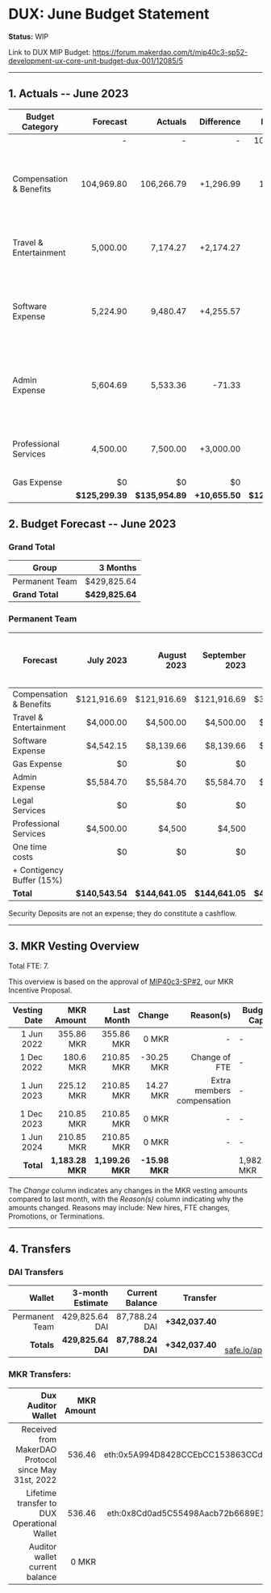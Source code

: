 # DUX: June Budget Statement

**Status:** WIP

Link to DUX MIP Budget: https://forum.makerdao.com/t/mip40c3-sp52-development-ux-core-unit-budget-dux-001/12085/5

---

## 1. Actuals -- June 2023

| Budget Category           |  Forecast |  Actuals |  Difference |  Payments |                  Comment |
| --------------------------| -----------: | --------------: | --------------: | -----------: | --------------------------------------------------------------: |
|                              |         - |          - |          - |      105,129.33|                |
| Compensation & Benefits   |   104,969.80|        106,266.79|     +1,296.99|     15,417.00|  No outstanding reason, difference due to exchange rates.|
| Travel & Entertainment    |   5,000.00|       7,174.27|        +2,174.27|          - |   High expenses due to Seoul offsite. |
| Software Expense          |    5,224.90|         9,480.47|    +4,255.57|     - | Higher Alchemy cost. NotionLabs, Airalo and Paypal expenses.|
| Admin Expense             |    5,604.69|       5,533.36|      -71.33|          - |   No outstanding reason, difference due to exchange rates.  |
| Professional Services     |  4,500.00 |     7,500.00|           +3,000.00|           3,000.00|        Paid 3.000 to contractor for the month. |
| Gas Expense               |        $0 |         $0 |         $0 |        $0  |            - |
|                        |**$125,299.39**|**$135,954.89**|**+10,655.50**|**$123,683.33**|           - |


## 2. Budget Forecast -- June 2023

### Grand Total

| Group           |     3 Months |
| --------------- | -----------: |
| Permanent Team  |     $429,825.64 |
| **Grand Total** | **$429,825.64** |

### Permanent Team

| Forecast                      | July 2023 | August 2023 | September 2023 | 3-month Total | MIP Quarterly Budget CAP from Feb 1st |
| ----------------------------- | -------------: | -----------: | ------------: | ------------: | -----------------------: |
| Compensation & Benefits      | $121,916.69     | $121,916.69  | $121,916.69    | $365,750.07  | $313,755 |
| Travel & Entertainment       | $4,000.00      | $4,500.00    | $4,500.00     | $13,500.00    |  $13,500 |
| Software Expense             | $4,542.15      | $8,139.66    | $8,139.66     | $20,821.47    | $21,600  |
| Gas Expense                  | $0             | $0           | $0            | $0            | $3,000   |
| Admin Expense                | $5,584.70      | $5,584.70    | $5,584.70     | $16,754.10    | $19,500  |
| Legal Services               | $0             | $0           | $0            | $0            | $0       |
| Professional Services        | $4,500.00      | $4,500       | $4,500        | $13,500       |  $22,500 |
| One time costs               | $0             | $0           | $0            | $0            |  $0      |
| + Contigency Buffer (15%)    |                |              |               |               |  $9,000  |
| **Total**                    |**$140,543.54** |**$144,641.05**|**$144,641.05**|**$429,825.64**| **$402,855** |

Security Deposits are not an expense; they do constitute a cashflow.

---

## 3. MKR Vesting Overview

Total FTE: 7.

This overview is based on the approval of [MIP40c3-SP#2](https://forum.makerdao.com/t/mip40c3-sp27-development-ux-core-unit-mkr-budget-dux-001/9777), our MKR Incentive Proposal.

| Vesting Date |       MKR Amount |       Last Month |    Change | Reason(s) | Budget Cap   | MKR Actuals |
| -----------: | ---------------: | ---------------: | --------: | --------: | ------------ | ----------- |
|   1 Jun 2022 |       355.86 MKR |       355.86 MKR |     0 MKR |         - | -            | 355.86      |
|  1 Dec 2022 |       180.6 MKR |       210.85 MKR |     -30.25 MKR |         Change of FTE | -            | 180.6           |
|   1 Jun 2023 |       225.12 MKR |       210.85 MKR |     14.27 MKR |   Extra members compensation | -            | -           |
|  1 Dec 2023 |       210.85 MKR |       210.85 MKR |     0 MKR |         - | -            | -           |
|   1 Jun 2024 |       210.85 MKR |       210.85 MKR |     0 MKR |         - | -            | -           |
|    **Total** | **1,183.28 MKR** | **1,199.26 MKR** | **-15.98 MKR** |           | 1,982.87 MKR | 536.46      |

The _Change_ column indicates any changes in the MKR vesting amounts compared to last month, with the _Reason(s)_ column indicating why the amounts changed. Reasons may include: New hires, FTE changes, Promotions, or Terminations.

---

## 4. Transfers

### DAI Transfers

|         Wallet | 3-month Estimate |    Current Balance |        Transfer |                                                                                                                    Multi-sig Address |
| -------------: | ---------------: | -----------------: | --------------: | -----------------------------------------------------------------------------------------------------------------------------------: |
| Permanent Team |      429,825.64 DAI |     87,788.24 DAI | **+342,037.40** | [0x8Cd0ad5C55498Aacb72b6689E1da5A284C69c0C7](https://gnosis-safe.io/app/#/safes/0x8Cd0ad5C55498Aacb72b6689E1da5A284C69c0C7/balances) |
|     **Totals** |  **429,825.64 DAI** | **87,788.24 DAI** | **+342,037.40** |https://gnosis-safe.io/app/eth:0x8Cd0ad5C55498Aacb72b6689E1da5A284C69c0C7/balances                                                                                                                                      |

### MKR Transfers:


|                                   Dux Auditor Wallet | MKR Amount |                              Multi-sig address |
| ---------------------------------------------------: | ---------: | ---------------------------------------------: |
| Received from MakerDAO Protocol since May 31st, 2022 |     536.46 | eth:0x5A994D8428CCEbCC153863CCdA9D2Be6352f89ad |
|          Lifetime transfer to DUX Operational Wallet |     536.46 | eth:0x8Cd0ad5C55498Aacb72b6689E1da5A284C69c0C7 |
|                       Auditor wallet current balance |      0 MKR |                                                |

